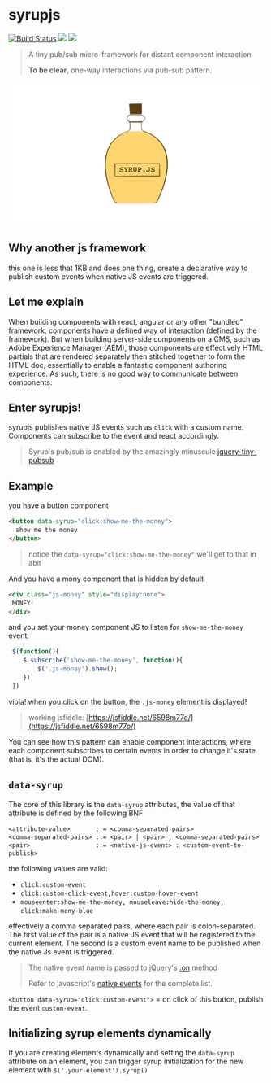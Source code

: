 # syrupjs
[![Build Status](https://travis-ci.org/ahmed-musallam/syrupjs.svg?branch=master)](https://travis-ci.org/ahmed-musallam/syrupjs) ![](http://img.badgesize.io/ahmed-musallam/syrupjs/master/dist/syrup.js.svg)
![](http://img.badgesize.io/ahmed-musallam/syrupjs/master/dist/syrup.js.svg?compression=gzip)
>A tiny pub/sub micro-framework for distant component interaction
> 
> **To be clear**, one-way interactions via pub-sub pattern.

![syrupjs](syrupjs.png)

## Why another js framework
this one is less that 1KB and does one thing, create a declarative way to publish custom events when native JS events are triggered.

## Let me explain
When building components with react, angular or any other "bundled" framework, components have a defined way of interaction (defined by the framework). But when building server-side components on a CMS, such as Adobe Experience Manager (AEM), those components are effectively HTML partials that are rendered separately then stitched together to form the HTML doc, essentially to enable a fantastic component authoring experience. As such, there is no good way to communicate between components.

## Enter syrupjs!
syrupjs publishes native JS events such as `click` with a custom name. Components can subscribe to the event and react accordingly.

> Syrup's pub/sub is enabled by the amazingly minuscule [jquery-tiny-pubsub](https://github.com/cowboy/jquery-tiny-pubsub) 


## Example
you have a button component

```html
<button data-syrup="click:show-me-the-money">
  show me the money
</button>
```
> notice the `data-syrup="click:show-me-the-money"` we'll get to that in abit

And you have a mony component that is hidden by default

```html
<div class="js-money" style="display:none">
 MONEY!
</div>
```
and you set your money component JS to listen for `show-me-the-money` event:

```javascript
 $(function(){
 	$.subscribe('show-me-the-money', function(){
 		$('.js-money').show();
 	})
 })
```

viola! when you click on the button, the `.js-money` element is displayed!

> working jsfiddle: [https://jsfiddle.net/6598m77o/](https://jsfiddle.net/6598m77o/)

You can see how this pattern can enable component interactions, where each component subscribes to certain events in order to change it's state (that is, it's the actual DOM).


## `data-syrup`
The core of this library is the `data-syrup` attributes, the value of that attribute is defined by the following BNF

```
<attribute-value>       ::= <comma-separated-pairs>
<comma-separated-pairs> ::= <pair> | <pair> , <comma-separated-pairs>
<pair>                  ::= <native-js-event> : <custom-event-to-publish>
```

the following values are valid:

* `click:custom-event`
* `click:custom-click-event,hover:custom-hover-event`
* `mouseenter:show-me-the-money, mouseleave:hide-the-money, click:make-mony-blue`

effectively a comma separated pairs, where each pair is colon-separated. The first value of the pair is a native JS event that will be registered to the current element. The second is a custom event name to be published when the native Js event is triggered.

> The native event name is passed to jQuery's [.on](http://api.jquery.com/on/) method
> 
> Refer to javascript's [native events](https://developer.mozilla.org/en-US/docs/Web/Events) for the complete list.

`<button data-syrup="click:custom-event">` = on click of this button, publish the event `custom-event`.

## Initializing syrup elements dynamically
If you are creating elements dynamically and setting the `data-syrup` attribute on an element, you can trigger syrup initialization for the new element with `$('.your-element').syrup()`
